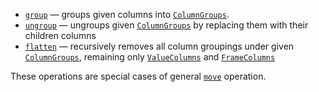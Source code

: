 [//]: # (title: Group / ungroup / flatten columns)

* [`group`](group.md) — groups given columns into [`ColumnGroups`](DataColumn.md#columngroup).
* [`ungroup`](ungroup.md) — ungroups given [`ColumnGroups`](DataColumn.md#columngroup) by replacing them with their children columns
* [`flatten`](flatten.md) — recursively removes all column groupings under given [`ColumnGroups`](DataColumn.md#columngroup), remaining only [`ValueColumns`](DataColumn.md#valuecolumn) and [`FrameColumns`](DataColumn.md#framecolumn)

These operations are special cases of general [`move`](move.md) operation.
